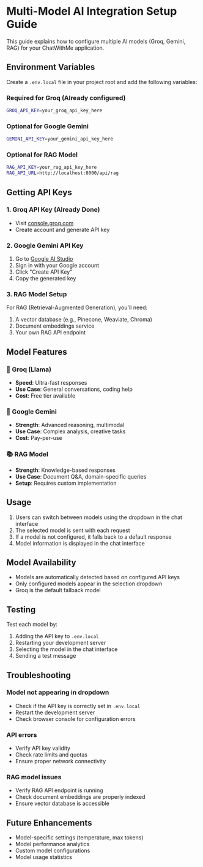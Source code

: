 # Multi-Model AI Integration Setup Guide

This guide explains how to configure multiple AI models (Groq, Gemini, RAG) for your ChatWithMe application.

## Environment Variables

Create a `.env.local` file in your project root and add the following variables:

### Required for Groq (Already configured)
```bash
GROQ_API_KEY=your_groq_api_key_here
```

### Optional for Google Gemini
```bash
GEMINI_API_KEY=your_gemini_api_key_here
```

### Optional for RAG Model
```bash
RAG_API_KEY=your_rag_api_key_here
RAG_API_URL=http://localhost:8000/api/rag
```

## Getting API Keys

### 1. Groq API Key (Already Done)
- Visit [console.groq.com](https://console.groq.com)
- Create account and generate API key

### 2. Google Gemini API Key
1. Go to [Google AI Studio](https://makersuite.google.com/app/apikey)
2. Sign in with your Google account
3. Click "Create API Key"
4. Copy the generated key

### 3. RAG Model Setup
For RAG (Retrieval-Augmented Generation), you'll need:
1. A vector database (e.g., Pinecone, Weaviate, Chroma)
2. Document embeddings service
3. Your own RAG API endpoint

## Model Features

### 🚀 Groq (Llama)
- **Speed**: Ultra-fast responses
- **Use Case**: General conversations, coding help
- **Cost**: Free tier available

### 💎 Google Gemini
- **Strength**: Advanced reasoning, multimodal
- **Use Case**: Complex analysis, creative tasks
- **Cost**: Pay-per-use

### 📚 RAG Model
- **Strength**: Knowledge-based responses
- **Use Case**: Document Q&A, domain-specific queries
- **Setup**: Requires custom implementation

## Usage

1. Users can switch between models using the dropdown in the chat interface
2. The selected model is sent with each request
3. If a model is not configured, it falls back to a default response
4. Model information is displayed in the chat interface

## Model Availability

- Models are automatically detected based on configured API keys
- Only configured models appear in the selection dropdown
- Groq is the default fallback model

## Testing

Test each model by:
1. Adding the API key to `.env.local`
2. Restarting your development server
3. Selecting the model in the chat interface
4. Sending a test message

## Troubleshooting

### Model not appearing in dropdown
- Check if the API key is correctly set in `.env.local`
- Restart the development server
- Check browser console for configuration errors

### API errors
- Verify API key validity
- Check rate limits and quotas
- Ensure proper network connectivity

### RAG model issues
- Verify RAG API endpoint is running
- Check document embeddings are properly indexed
- Ensure vector database is accessible

## Future Enhancements

- Model-specific settings (temperature, max tokens)
- Model performance analytics
- Custom model configurations
- Model usage statistics
